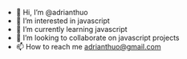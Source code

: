 - 👋 Hi, I’m @adrianthuo
- 👀 I’m interested in javascript
- 🌱 I’m currently learning javascript
- 💞️ I’m looking to collaborate on javascript projects
- 📫 How to reach me adrianthuo@gmail.com

<!---
adrianthuo/adrianthuo is a ✨ special ✨ repository because its `README.md` (this file) appears on your GitHub profile.
You can click the Preview link to take a look at your changes.
--->
